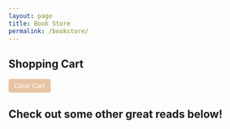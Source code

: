 ```yaml
---
layout: page
title: Book Store
permalink: /bookstore/
---
```


<style>
.book-tile {
    /*margin: 10px;
    padding: 10px;
    border: 1px solid #ddd;
    display: inline-block;
    text-align: center;
    width: 200px; /* Set a fixed width */
    /*height: 300px; /* Set a fixed height */
    display: inline-block;
    background-color: #E8C4A4;
    padding: 15px;
    border: 1px solid #ccc;
    border-radius: 8px;
    max-width: 200px;
    box-shadow: 0 4px 8px rgba(0, 0, 0, 0.1);
    text-align: center;
    color: #faebd8;
}

.book-cover {
    width: 190px; /* Ensure all images have the same width */
    height: 280px; /* Ensure all images have the same height */
    object-fit: cover; /* This ensures images are resized properly without distortion */
    border-radius: 5px; /* Optional: makes images look nicer */
}
    .quantity-controls { margin-top: 5px; }
    .cart-container {
        max-width: 600px;
        margin: 20px auto;
        padding: 20px;
        background-color: #E8C4A4;
        border-radius: 8px;
        box-shadow: 0 4px 6px rgba(0, 0, 0, 0.1);
    }
    .cart-item {
        display: flex;
        justify-content: space-between;
        align-items: center;
        padding: 10px;
        background-color: #A57F5A;
        border: 1px solid #ddd;
        border-radius: 4px;
        margin-bottom: 10px;
    }

.add-to-cart, .quality-buttons {
    display: block;
    margin: 20px auto;
    padding: 10px 20px;
    background-color: #a57e5a;
    color: white;
    border: 1px solid #a57e5a;
    border-radius: 4px;
    cursor: pointer;
}
.add-to-cart:hover, .delete-item:hover, #clearCartButton:hover, .quality-buttons:hover {
    background-color: #500A0A;
    transition: 0.3s;
}

.delete-item, #clearCartButton {
    display: block;
    /*margin: 20px auto;*/
    padding: 5px 10px;
    background-color: #E8C4A4;
    color: white;
    border: 1px solid #E8C4A4;
    border-radius: 4px;
    cursor: pointer;
}

</style>

<h2>Shopping Cart</h2>
<div id="cartItems"></div>
<button id="clearCartButton">Clear Cart</button>
<h2>Check out some other great reads below!</h2>
<div id="book-container"></div>

<script type="module">
    import { pythonURI, fetchOptions } from "{{site.baseurl}}/assets/js/api/config.js";

    document.addEventListener("DOMContentLoaded", function () {
        fetchBooks();
        fetchCartItems();
        document.getElementById("clearCartButton").addEventListener("click", clearCart);
    });

    function fetchBooks() {
        fetch(`${pythonURI}/api/suggest/book`)
            .then(response => response.json())
            .then(books => {
                const bookContainer = document.getElementById("book-container");
                bookContainer.innerHTML = books.map(book => {
                    const price = (Math.random() * 10 + 5).toFixed(2);
                    return `
                        <div class="book-tile">
                            <img src="${book.cover_url}" alt="${book.title}" class="book-cover" />
                            <h3>${book.title}</h3>
                            <p>Price: $${price}</p>
                            <div class="quantity-controls">
                                <button class="quality-buttons" onclick="updateQuantity('${book.title}', -1)">-</button>
                                <span id="quantity-${book.title}">0</span>
                                <button class="quality-buttons" onclick="updateQuantity('${book.title}', 1)">+</button>
                            </div>
                            <button class="add-to-cart" data-title="${book.title}" data-price="${price}">Add to Cart</button>
                        </div>
                    `;
                }).join('');
                document.querySelectorAll(".add-to-cart").forEach(button => {
                    button.addEventListener("click", function() {
                        addToCart(this.dataset.title, this.dataset.price);
                    });
                });
            })
            .catch(error => console.error("Error fetching books:", error));
    }

    window.fetchCartItems = function() {
    fetch(`${pythonURI}/api/user`, {  
        method: "GET",
        credentials: "include"
    })
    .then(response => response.json())
    .then(user => {
        return fetch(`${pythonURI}/api/cart`, {
            ...fetchOptions,
            method: "GET",
            credentials: "include"
        });
    })
    .then(response => response.json())
    .then(data => {
        const cartItemsContainer = document.getElementById("cartItems");
        cartItemsContainer.innerHTML = "";
        if (data.items && data.items.length > 0) {
            data.items.forEach(item => {
                const cartItemDiv = document.createElement("div");
                cartItemDiv.classList.add("cart-item");
                cartItemDiv.innerHTML = `
                    <span>${item.title}</span>
                    <span>Price: $${item.price} | Quantity: ${item.quantity}</span>
                    <button class="delete-item" data-id="${item.id}">Remove</button>
                `;
                cartItemsContainer.appendChild(cartItemDiv);
            });
            document.querySelectorAll(".delete-item").forEach(button => {
                button.addEventListener("click", function() {
                    deleteCartItem(this.dataset.id);
                });
            });
        } else {
            cartItemsContainer.innerHTML = "<p>Your cart is empty.</p>";
        }
    })
    .catch(error => console.error("Error fetching cart items:", error));
};


    window.updateQuantity = function(title, change) {
        const quantitySpan = document.getElementById(`quantity-${title}`);
        let currentQuantity = parseInt(quantitySpan.innerText);
        let newQuantity = Math.max(0, currentQuantity + change);
        quantitySpan.innerText = newQuantity;
    }

   window.addToCart = function(title, price) {
    price = parseFloat(price);
    const quantity = parseInt(document.getElementById(`quantity-${title}`).innerText);

    if (quantity > 0) {
        fetch(`${pythonURI}/api/user`, {  // Fetch user credentials first
            method: "GET",
            credentials: "include"  // Ensure cookie-based auth works
        })
        .then(response => response.json())
        .then(user => {
            const data = {
                id: Date.now().toString(),  
                title,
                price,
                quantity,
                _name: user.uid  // ✅ Set _name to "uid" from credentials
            };

            return fetch(`${pythonURI}/api/cart`, {
                ...fetchOptions,
                method: "POST",
                headers: { "Content-Type": "application/json" },
                body: JSON.stringify(data),
                credentials: "include"
            });
        })
        .then(response => {
            if (!response.ok) {
                throw new Error(`HTTP error! Status: ${response.status}`);
            }
            return response.json();
        })
        .then(data => {
            alert(data.message || "Book added to cart!");
            fetchCartItems();
        })
        .catch(error => {
            console.error("Error adding book to cart:", error);
            alert("Failed to add book to cart. Please try again.");
        });
    } else {
        alert("Please select a quantity greater than zero before adding to the cart.");
    }
};



   window.deleteCartItem = function(itemId) {
    fetch(`${pythonURI}/api/user`, {  
        method: "GET",
        credentials: "include"
    })
    .then(response => response.json())
    .then(user => {
        return fetch(`${pythonURI}/api/cart/${itemId}`, {
            ...fetchOptions,
            method: "DELETE",
            headers: { "Content-Type": "application/json" },
            body: JSON.stringify({ _name: user.uid }), // ✅ Send user UID for token validation
            credentials: "include"
        });
    })
    .then(response => response.json())
    .then(data => {
        alert(data.message || "Item removed from cart.");
        fetchCartItems();
    })
    .catch(error => console.error("Error deleting cart item:", error));
};

window.clearCart = function() {
    fetch(`${pythonURI}/api/user`, {  
        method: "GET",
        credentials: "include"
    })
    .then(response => response.json())
    .then(user => {
        return fetch(`${pythonURI}/api/cart`, {
            ...fetchOptions,
            method: "DELETE",
            headers: { "Content-Type": "application/json" },
            body: JSON.stringify({ _name: user.uid }), // ✅ Send user UID for token validation
            credentials: "include"
        });
    })
    .then(response => response.json())
    .then(data => {
        alert(data.message || "Cart cleared.");
        fetchCartItems();
    })
    .catch(error => console.error("Error clearing cart:", error));
};

</script>

